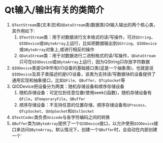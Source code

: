 # Qt输入/输出有关的类简介

1. `QTextStream`类(文本流)和`QDataStream`类(数据类)Qt输入输出的两个核心类，其作用如下:
   1. `QTextStream`类：用于对数据进行文本格式的读/写操作，可对`QString`、`QIODevice`或`QByteArray`上运行，比如把数据输出到`QString`、`QIODevice`或`QByteArray`对象上,或进行相反的操作
   2. `QDataStream`类：用于对数据进行二进制格式的读/写操作，`QDataStream`只可在`QIODevice`或`QByteArray`上运行，因为QString只存放字符数据
2. `QIODevice`类是Qt中所有I/O设备的基础接口类(这是一个抽象类)，也就是说`QIODevice`及其子类描述的是I/O设备，该类为支持读/写数据块的设备提供了通用实现和抽象接口，比如`QFile`、`QBuffer`、`QTcpSocket`等
3. QIODevice把设备分为两类：随机存储设备和顺序存储设备
   1. 随机存储设备：可定位到任意位置(使用seek()函数)，随机存储设备有`QFile`，`QTemporaryFile`，`QBuffer`
   2. 顺序存储设备：不支持任意的位置存储，顺序存储设备有`QProcess`、`QTcpSocket`、`QUdpSocket`和`QSslSocket`
4. `QTextCodec`类负责`Unicode`与各字符编码之间的转换
5. `QBuffer`类为`QByteArray`提供了一个`QIODevice`接口，以允许使用`QIODevice`接口来访问`QByteArray`。默认情况下，创建一个`QBuffer`时，会自动在内部创建一个`  
